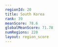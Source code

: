 ```yaml
---
regionId: 20
title: South Korea
rank: 39
meanScore: 78.6
globalMeanScore: 71.78
numRegions: 220
layout: region_score
---
```

